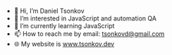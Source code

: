 - 👋 Hi, I’m Daniel Tsonkov
- 👀 I’m interested in JavaScript and automation QA
- 🌱 I’m currently learning JavaScript
- 📫 How to reach me by email: tsonkovd@gmail.com
- 🌐 My website is www.tsonkov.dev
  <!---- 💞️ I’m looking to collaborate on ...--->

<!---
daniel-tsonkov/daniel-tsonkov is a ✨ special ✨ repository because its `README.md` (this file) appears on your GitHub profile.
You can click the Preview link to take a look at your changes.
--->
